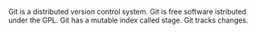 Git is a distributed version control system.
Git is free software istributed under the GPL.
Git has a mutable index called stage.
Git tracks changes.